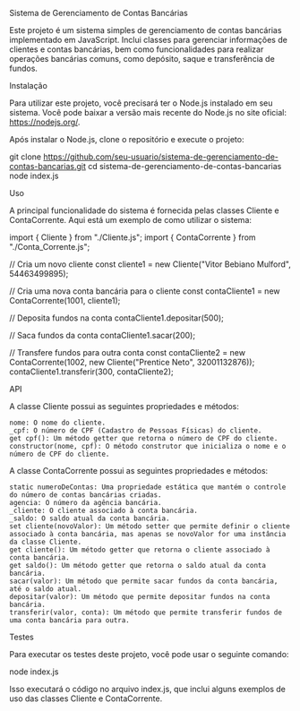 Sistema de Gerenciamento de Contas Bancárias

Este projeto é um sistema simples de gerenciamento de contas bancárias implementado em JavaScript. Inclui classes para gerenciar informações de clientes e contas bancárias, bem como funcionalidades para realizar operações bancárias comuns, como depósito, saque e transferência de fundos.

Instalação

Para utilizar este projeto, você precisará ter o Node.js instalado em seu sistema. Você pode baixar a versão mais recente do Node.js no site oficial: https://nodejs.org/.

Após instalar o Node.js, clone o repositório e execute o projeto:

git clone https://github.com/seu-usuario/sistema-de-gerenciamento-de-contas-bancarias.git
cd sistema-de-gerenciamento-de-contas-bancarias
node index.js

Uso

A principal funcionalidade do sistema é fornecida pelas classes Cliente e ContaCorrente. Aqui está um exemplo de como utilizar o sistema:

import { Cliente } from "./Cliente.js";
import { ContaCorrente } from "./Conta_Corrente.js";

// Cria um novo cliente
const cliente1 = new Cliente("Vitor Bebiano Mulford", 54463499895);

// Cria uma nova conta bancária para o cliente
const contaCliente1 = new ContaCorrente(1001, cliente1);

// Deposita fundos na conta
contaCliente1.depositar(500);

// Saca fundos da conta
contaCliente1.sacar(200);

// Transfere fundos para outra conta
const contaCliente2 = new ContaCorrente(1002, new Cliente("Prentice Neto", 32001132876));
contaCliente1.transferir(300, contaCliente2);

API

A classe Cliente possui as seguintes propriedades e métodos:

    nome: O nome do cliente.
    _cpf: O número de CPF (Cadastro de Pessoas Físicas) do cliente.
    get cpf(): Um método getter que retorna o número de CPF do cliente.
    constructor(nome, cpf): O método construtor que inicializa o nome e o número de CPF do cliente.

A classe ContaCorrente possui as seguintes propriedades e métodos:

    static numeroDeContas: Uma propriedade estática que mantém o controle do número de contas bancárias criadas.
    agencia: O número da agência bancária.
    _cliente: O cliente associado à conta bancária.
    _saldo: O saldo atual da conta bancária.
    set cliente(novoValor): Um método setter que permite definir o cliente associado à conta bancária, mas apenas se novoValor for uma instância da classe Cliente.
    get cliente(): Um método getter que retorna o cliente associado à conta bancária.
    get saldo(): Um método getter que retorna o saldo atual da conta bancária.
    sacar(valor): Um método que permite sacar fundos da conta bancária, até o saldo atual.
    depositar(valor): Um método que permite depositar fundos na conta bancária.
    transferir(valor, conta): Um método que permite transferir fundos de uma conta bancária para outra.

Testes

Para executar os testes deste projeto, você pode usar o seguinte comando:

node index.js

Isso executará o código no arquivo index.js, que inclui alguns exemplos de uso das classes Cliente e ContaCorrente.
